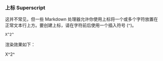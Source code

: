 ### 上标 Superscript

这并不常见，但一些 Markdown 处理器允许你使用上标将一个或多个字符放置在正常文本行上方。要创建上标，请在字符前后使用一个插入符号 (`^`)。

```markdown
X^2^
```

渲染效果如下：

X^2^

